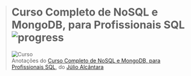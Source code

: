 ># **Curso Completo de NoSQL e MongoDB, para Profissionais SQL** ![progress](http://progressed.io/bar/78?title=completed "progress")
> ![Curso](https://udemy-images.udemy.com/course/750x422/1693348_41c8_5.jpg)  
> Anotações do [Curso Completo de NoSQL e MongoDB, para Profissionais SQL](https://www.udemy.com/mongodb-nosql/), do [Júlio Alcântara](https://www.udemy.com/user/julio-alcantara-tavares/)
